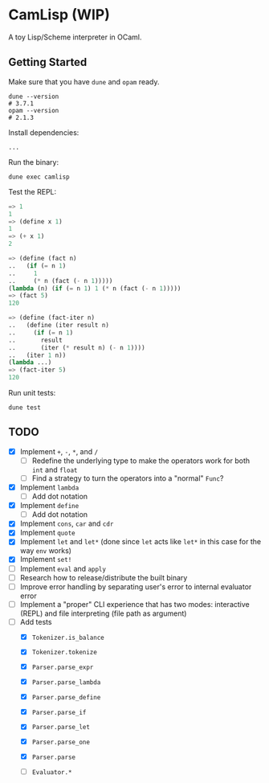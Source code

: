 # CamLisp (WIP)

A toy Lisp/Scheme interpreter in OCaml.

## Getting Started

Make sure that you have `dune` and `opam` ready.

```shell
dune --version
# 3.7.1
opam --version
# 2.1.3
```

Install dependencies:

```shell
...
```

Run the binary:

```shell
dune exec camlisp
```

Test the REPL:

```lisp
=> 1
1
=> (define x 1)
1
=> (+ x 1)
2
```

```lisp
=> (define (fact n)
..   (if (= n 1)
..     1
..     (* n (fact (- n 1)))))
(lambda (n) (if (= n 1) 1 (* n (fact (- n 1)))))
=> (fact 5)
120
```

```lisp
=> (define (fact-iter n)
..   (define (iter result n)
..     (if (= n 1)
..       result
..       (iter (* result n) (- n 1))))
..   (iter 1 n))
(lambda ...)
=> (fact-iter 5)
120
```

Run unit tests:

```shell
dune test
```

## TODO

- [x] Implement `+`, `-`, `*`, and `/`
  - [ ] Redefine the underlying type to make the operators work for both `int`
    and `float`
  - [ ] Find a strategy to turn the operators into a "normal" `Func`?
- [x] Implement `lambda`
  - [ ] Add dot notation
- [x] Implement `define`
  - [ ] Add dot notation
- [x] Implement `cons`, `car` and `cdr`
- [x] Implement `quote`
- [x] Implement `let` and `let*` (done since `let` acts like `let*` in this case
  for the way `env` works)
- [x] Implement `set!`
- [ ] Implement `eval` and `apply`
- [ ] Research how to release/distribute the built binary
- [ ] Improve error handling by separating user's error to internal evaluator
  error
- [ ] Implement a "proper" CLI experience that has two modes: interactive (REPL)
  and file interpreting (file path as argument)
- [ ] Add tests
  - [x] `Tokenizer.is_balance`
  - [x] `Tokenizer.tokenize`
  - [x] `Parser.parse_expr`
  - [x] `Parser.parse_lambda`
  - [x] `Parser.parse_define`
  - [x] `Parser.parse_if`
  - [x] `Parser.parse_let`
  - [x] `Parser.parse_one`
  - [x] `Parser.parse`
  - [ ] `Evaluator.*`

